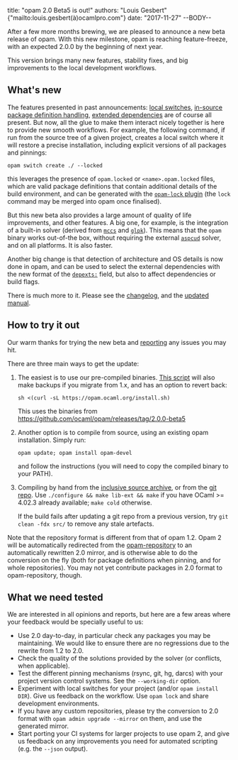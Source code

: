 title: "opam 2.0 Beta5 is out!"
authors: "Louis Gesbert" {"mailto:louis.gesbert(à)ocamlpro.com"}
date: "2017-11-27"
--BODY--

After a few more months brewing, we are pleased to announce a new beta release
of opam. With this new milestone, opam is reaching feature-freeze, with an
expected 2.0.0 by the beginning of next year.

This version brings many new features, stability fixes, and big improvements to
the local development workflows.

## What's new

The features presented in past announcements:
[local switches](http://opam.ocaml.org/blog/opam-local-switches/),
[in-source package definition handling](http://opam.ocaml.org/blog/opam-install-dir/),
[extended dependencies](http://opam.ocaml.org/blog/opam-extended-dependencies/)
are of course all present. But now, all the glue to make them interact nicely
together is here to provide new smooth workflows. For example, the following
command, if run from the source tree of a given project, creates a local switch
where it will restore a precise installation, including explicit versions of all
packages and pinnings:

```
opam switch create ./ --locked
```

this leverages the presence of `opam.locked` or `<name>.opam.locked` files,
which are valid package definitions that contain additional details of the build
environment, and can be generated with the
[`opam-lock` plugin](https://github.com/AltGr/opam-lock) (the `lock` command may
be merged into opam once finalised).

But this new beta also provides a large amount of quality of life improvements,
and other features. A big one, for example, is the integration of a built-in
solver (derived from [`mccs`](http://www.i3s.unice.fr/~cpjm/misc/mccs.html) and
[`glpk`](https://www.gnu.org/software/glpk/)). This means that the `opam` binary
works out-of-the box, without requiring the external
[`aspcud`](https://www.cs.uni-potsdam.de/wv/aspcud/) solver, and on all
platforms. It is also faster.

Another big change is that detection of architecture and OS details is now done
in opam, and can be used to select the external dependencies with the new format
of the [`depexts:`](http://opam.ocaml.org/doc/2.0/Manual.html#opamfield-depexts)
field, but also to affect dependencies or build flags.

There is much more to it. Please see the
[changelog](https://github.com/ocaml/opam/blob/2.0.0-beta5/CHANGES), and the
[updated manual](http://opam.ocaml.org/doc/2.0/Manual.html).

## How to try it out

Our warm thanks for trying the new beta and
[reporting](https://github.com/ocaml/opam/issues) any issues you may hit.

There are three main ways to get the update:

1. The easiest is to use our pre-compiled binaries.
   [This script](https://github.com/ocaml/opam/blob/master/shell/opam_installer.sh)
   will also make backups if you migrate from 1.x, and has an option to revert
   back:

    ```
    sh <(curl -sL https://opam.ocaml.org/install.sh)
    ```

   This uses the binaries from https://github.com/ocaml/opam/releases/tag/2.0.0-beta5

2. Another option is to compile from source, using an existing opam
   installation. Simply run:

    ```
    opam update; opam install opam-devel
    ```

   and follow the instructions (you will need to copy the compiled binary to
   your PATH).

3. Compiling by hand from the
   [inclusive source archive](https://github.com/ocaml/opam/releases/download/2.0.0-beta5/opam-full-2.0.0-beta5.tar.gz),
   or from the [git repo](https://github.com/ocaml/opam/tree/2.0.0-beta5). Use
   `./configure && make lib-ext && make` if you have OCaml >= 4.02.3 already
   available; `make cold` otherwise.

   If the build fails after updating a git repo from a previous version, try
   `git clean -fdx src/` to remove any stale artefacts.

Note that the repository format is different from that of opam 1.2. Opam 2 will
be automatically redirected from the
[opam-repository](https://github.com/ocaml/opam-repository) to an automatically
rewritten 2.0 mirror, and is otherwise able to do the conversion on the fly
(both for package definitions when pinning, and for whole repositories). You may
not yet contribute packages in 2.0 format to opam-repository, though.

## What we need tested

We are interested in all opinions and reports, but here are a few areas where
your feedback would be specially useful to us:

- Use 2.0 day-to-day, in particular check any packages you may be maintaining.
  We would like to ensure there are no regressions due to the rewrite from 1.2
  to 2.0.
- Check the quality of the solutions provided by the solver (or conflicts, when
  applicable).
- Test the different pinning mechanisms (rsync, git, hg, darcs) with your
  project version control systems. See the `--working-dir` option.
- Experiment with local switches for your project (and/or `opam install DIR`).
  Give us feedback on the workflow. Use `opam lock` and share development
  environments.
- If you have any custom repositories, please try the conversion to 2.0 format
  with `opam admin upgrade --mirror` on them, and use the generated mirror.
- Start porting your CI systems for larger projects to use opam 2, and give us
  feedback on any improvements you need for automated scripting (e.g. the
  `--json` output).
